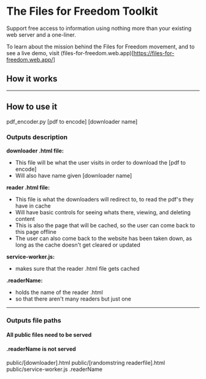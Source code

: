 # The Files for Freedom Toolkit

Support free access to information using nothing more than your existing web server and a one-liner.

To learn about the mission behind the Files for Freedom movement, and to see a live demo, visit (files-for-freedom.web.app)[https://files-for-freedom.web.app/]

## How it works


----
## How to use it
pdf_encoder.py [pdf to encode] [downloader name]

### Outputs description
**downloader .html file:**
 * This file will be what the user visits in order to download the [pdf to encode]
 * Will also have name given [downloader name]

**reader .html file:**
 * This file is what the downloaders will redirect to, to read the pdf's they have in cache
 * Will have basic controls for seeing whats there, viewing, and deleting content
 * This is also the page that will be cached, so the user can come back to this page offline
 * The user can also come back to the website has been taken down, as long as the cache doesn't get cleared or updated

**service-worker.js:**
 * makes sure that the reader .html file gets cached

**.readerName:**
 * holds the name of the reader .html
 * so that there aren't many readers but just one

----
### Outputs file paths
#### All public files need to be served
#### .readerName is **not** served
public/[downloader].html
public/[randomstring readerfile].html
public/service-worker.js
.readerName